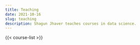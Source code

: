 ```yaml
---
title: Teaching
date: 2021-10-16
slug: teaching
description: Shagun Jhaver teaches courses in data science.
---
```


{{< course-list >}}
